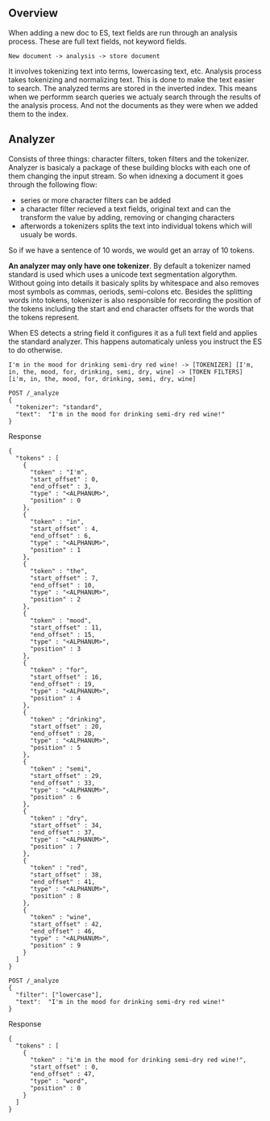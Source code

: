 ## Overview

When adding a new doc to ES, text fields are run through an analysis process. These are full text fields, not keyword fields.
```
New document -> analysis -> store document
```

It involves tokenizing text into terms, lowercasing text, etc. Analysis process takes tokenizing and normalizing text. This is done to make the text easier to search. The analyzed terms are stored in the inverted index. This means when we performm search queries we actualy search through the results of the analysis process. And not the documents as they were when we added them to the index. 


## Analyzer

Consists of three things: character filters, token filters and the tokenizer. Analyzer is basicaly a package of these building blocks with each one of them changing the input stream. So when idnexing a document it goes through the following flow:

* series or more character filters can be added
* a character filter recieved a text fields, original text and can the transform the value by adding, removing or changing characters
* afterwords a tokenizers splits the text into individual tokens which will usualy be words.

So if we have a sentence of 10 words, we would get an array of 10 tokens. 

**An analyzer may only have one tokenizer**. By default a tokenizer named standard is used which uses a unicode text segmentation algorythm. Without going into details it basicaly splits by whitespace and also removes most symbols as commas, oeriods, semi-colons etc. Besides the splitting words into tokens, tokenizer is also responsible for recording the position of the tokens including the start and end character offsets for the words that the tokens represent. 

When ES detects a string field it configures it as a full text field and applies the standard analyzer. This happens automaticaly unless you instruct the ES to do otherwise. 

```
I'm in the mood for drinking semi-dry red wine! -> [TOKENIZER] [I'm, in, the, mood, for, drinking, semi, dry, wine] -> [TOKEN FILTERS] [i'm, in, the, mood, for, drinking, semi, dry, wine]
```

```
POST /_analyze
{
  "tokenizer": "standard",
  "text":  "I'm in the mood for drinking semi-dry red wine!"
}
```

Response

```
{
  "tokens" : [
    {
      "token" : "I'm",
      "start_offset" : 0,
      "end_offset" : 3,
      "type" : "<ALPHANUM>",
      "position" : 0
    },
    {
      "token" : "in",
      "start_offset" : 4,
      "end_offset" : 6,
      "type" : "<ALPHANUM>",
      "position" : 1
    },
    {
      "token" : "the",
      "start_offset" : 7,
      "end_offset" : 10,
      "type" : "<ALPHANUM>",
      "position" : 2
    },
    {
      "token" : "mood",
      "start_offset" : 11,
      "end_offset" : 15,
      "type" : "<ALPHANUM>",
      "position" : 3
    },
    {
      "token" : "for",
      "start_offset" : 16,
      "end_offset" : 19,
      "type" : "<ALPHANUM>",
      "position" : 4
    },
    {
      "token" : "drinking",
      "start_offset" : 20,
      "end_offset" : 28,
      "type" : "<ALPHANUM>",
      "position" : 5
    },
    {
      "token" : "semi",
      "start_offset" : 29,
      "end_offset" : 33,
      "type" : "<ALPHANUM>",
      "position" : 6
    },
    {
      "token" : "dry",
      "start_offset" : 34,
      "end_offset" : 37,
      "type" : "<ALPHANUM>",
      "position" : 7
    },
    {
      "token" : "red",
      "start_offset" : 38,
      "end_offset" : 41,
      "type" : "<ALPHANUM>",
      "position" : 8
    },
    {
      "token" : "wine",
      "start_offset" : 42,
      "end_offset" : 46,
      "type" : "<ALPHANUM>",
      "position" : 9
    }
  ]
}
```

```
POST /_analyze
{
  "filter": ["lowercase"],
  "text":  "I'm in the mood for drinking semi-dry red wine!"
}
```
Response
```
{
  "tokens" : [
    {
      "token" : "i'm in the mood for drinking semi-dry red wine!",
      "start_offset" : 0,
      "end_offset" : 47,
      "type" : "word",
      "position" : 0
    }
  ]
}
```
